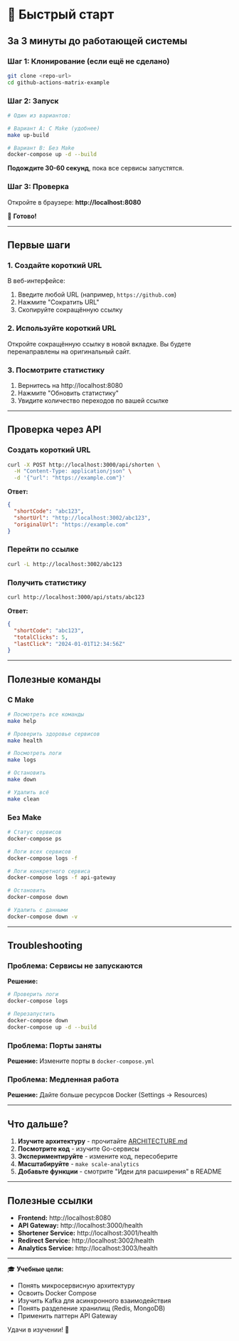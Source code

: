 # 🚀 Быстрый старт

## За 3 минуты до работающей системы

### Шаг 1: Клонирование (если ещё не сделано)

```bash
git clone <repo-url>
cd github-actions-matrix-example
```

### Шаг 2: Запуск

```bash
# Один из вариантов:

# Вариант A: С Make (удобнее)
make up-build

# Вариант B: Без Make
docker-compose up -d --build
```

**Подождите 30-60 секунд**, пока все сервисы запустятся.

### Шаг 3: Проверка

Откройте в браузере: **http://localhost:8080**

🎉 **Готово!**

---

## Первые шаги

### 1. Создайте короткий URL

В веб-интерфейсе:
1. Введите любой URL (например, `https://github.com`)
2. Нажмите "Сократить URL"
3. Скопируйте сокращённую ссылку

### 2. Используйте короткий URL

Откройте сокращённую ссылку в новой вкладке. Вы будете перенаправлены на оригинальный сайт.

### 3. Посмотрите статистику

1. Вернитесь на http://localhost:8080
2. Нажмите "Обновить статистику"
3. Увидите количество переходов по вашей ссылке

---

## Проверка через API

### Создать короткий URL

```bash
curl -X POST http://localhost:3000/api/shorten \
  -H "Content-Type: application/json" \
  -d '{"url": "https://example.com"}'
```

**Ответ:**
```json
{
  "shortCode": "abc123",
  "shortUrl": "http://localhost:3002/abc123",
  "originalUrl": "https://example.com"
}
```

### Перейти по ссылке

```bash
curl -L http://localhost:3002/abc123
```

### Получить статистику

```bash
curl http://localhost:3000/api/stats/abc123
```

**Ответ:**
```json
{
  "shortCode": "abc123",
  "totalClicks": 5,
  "lastClick": "2024-01-01T12:34:56Z"
}
```

---

## Полезные команды

### С Make

```bash
# Посмотреть все команды
make help

# Проверить здоровье сервисов
make health

# Посмотреть логи
make logs

# Остановить
make down

# Удалить всё
make clean
```

### Без Make

```bash
# Статус сервисов
docker-compose ps

# Логи всех сервисов
docker-compose logs -f

# Логи конкретного сервиса
docker-compose logs -f api-gateway

# Остановить
docker-compose down

# Удалить с данными
docker-compose down -v
```

---

## Troubleshooting

### Проблема: Сервисы не запускаются

**Решение:**
```bash
# Проверить логи
docker-compose logs

# Перезапустить
docker-compose down
docker-compose up -d --build
```

### Проблема: Порты заняты

**Решение:** Измените порты в `docker-compose.yml`

### Проблема: Медленная работа

**Решение:** Дайте больше ресурсов Docker (Settings → Resources)

---

## Что дальше?

1. **Изучите архитектуру** - прочитайте [ARCHITECTURE.md](./ARCHITECTURE.md)
2. **Посмотрите код** - изучите Go-сервисы
3. **Экспериментируйте** - измените код, пересоберите
4. **Масштабируйте** - `make scale-analytics`
5. **Добавьте функции** - смотрите "Идеи для расширения" в README

---

## Полезные ссылки

- **Frontend:** http://localhost:8080
- **API Gateway:** http://localhost:3000/health
- **Shortener Service:** http://localhost:3001/health
- **Redirect Service:** http://localhost:3002/health
- **Analytics Service:** http://localhost:3003/health

---

🎓 **Учебные цели:**
- Понять микросервисную архитектуру
- Освоить Docker Compose
- Изучить Kafka для асинхронного взаимодействия
- Понять разделение хранилищ (Redis, MongoDB)
- Применить паттерн API Gateway

Удачи в изучении! 🚀

